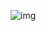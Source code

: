 

![img](https://github.com/majunjun12345/jiyanzheng/blob/master/%E6%9E%81%E9%AA%8C%E8%AF%81/register_login_profile.gif)
